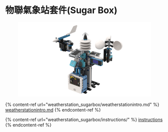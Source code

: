 # 物聯氣象站套件(Sugar Box)

<figure><img src="../.gitbook/assets/image.png" alt=""><figcaption></figcaption></figure>



{% content-ref url="weatherstation_sugarbox/weatherstationintro.md" %}
[weatherstationintro.md](weatherstation\_sugarbox/weatherstationintro.md)
{% endcontent-ref %}

{% content-ref url="weatherstation_sugarbox/instructions/" %}
[instructions](weatherstation\_sugarbox/instructions/)
{% endcontent-ref %}
